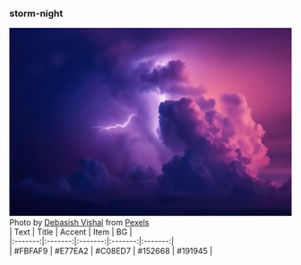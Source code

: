 ### storm-night
![storm-night](./storm-night.webp)  
Photo by [Debasish Vishal](https://www.pexels.com/@debasish-vishal-2516081) from [Pexels](https://www.pexels.com/)  
| Text    | Title   | Accent  | Item    | BG      |  
|:-------:|:-------:|:-------:|:-------:|:-------:|  
| #FBFAF9 | #E77EA2 | #C08ED7 | #152668 | #191945 |  



